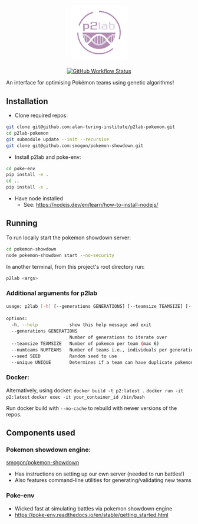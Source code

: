 <p align="center">
  <img width="30%" alt="relaxed logo" src=assets/logo.png><br>
  <br>
  <a href="https://github.com/alan-turing-institute/p2lab-pokemon/actions">
    <img alt="GitHub Workflow Status" src="https://github.com/alan-turing-institute/p2lab-pokemon/workflows/CI/badge.svg">
  </a>
</p>

An interface for optimising Pokémon teams using genetic algorithms!

## Installation

- Clone required repos:

```bash
git clone git@github.com:alan-turing-institute/p2lab-pokemon.git
cd p2lab-pokemon
git submodule update --init --recursive
git clone git@github.com:smogon/pokemon-showdown.git
```

- Install p2lab and poke-env:

```bash
cd poke-env
pip install -e .
cd ..
pip install -e .
```

- Have node installed
  - See: https://nodejs.dev/en/learn/how-to-install-nodejs/

## Running

To run locally start the pokemon showdown server:

```bash
cd pokemon-showdown
node pokemon-showdown start --no-security
```

In another terminal, from this project's root directory run:

```bash
p2lab <args>
```

### Additional arguments for p2lab

```bash
usage: p2lab [-h] [--generations GENERATIONS] [--teamsize TEAMSIZE] [--numteams NUMTEAMS] [--seed SEED] [--unique UNIQUE]

options:
  -h, --help            show this help message and exit
  --generations GENERATIONS
                        Number of generations to iterate over
  --teamsize TEAMSIZE   Number of pokemon per team (max 6)
  --numteams NUMTEAMS   Number of teams i.e., individuals per generation
  --seed SEED           Random seed to use
  --unique UNIQUE       Determines if a team can have duplicate pokemon species
```

### Docker:

Alternatively, using docker: `docker build -t p2:latest .`
`docker run -it p2:latest` `docker exec -it your_container_id /bin/bash`

Run docker build with `--no-cache` to rebuild with newer versions of the repos.

## Components used

### Pokemon showdown engine:

[smogon/pokemon-showdown](https://github.com/smogon/pokemon-showdown)

- Has instructions on setting up our own server (needed to run battles!)
- Also features command-line utilities for generating/validating new teams

### Poke-env

- Wicked fast at simulating battles via pokemon showdown engine
- https://poke-env.readthedocs.io/en/stable/getting_started.html
